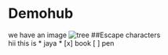 # Demohub
we have an image ![tree](Downnload/tree.png)
##Escape characters <br>
hii this is \* jaya \*
[x] book
[ ] pen
